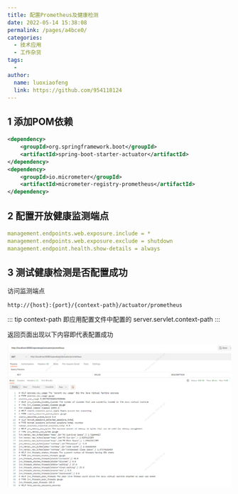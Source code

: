 ```yaml
---
title: 配置Prometheus及健康检测
date: 2022-05-14 15:38:08
permalink: /pages/a4bce0/
categories:
  - 技术应用
  - 工作杂货
tags:
  - 
author: 
  name: luoxiaofeng
  link: https://github.com/954118124
---
```


## 1 添加POM依赖

````xml
<dependency>
    <groupId>org.springframework.boot</groupId>
    <artifactId>spring-boot-starter-actuator</artifactId>
</dependency>
<dependency>
    <groupId>io.micrometer</groupId>
    <artifactId>micrometer-registry-prometheus</artifactId>
</dependency>
````

## 2 配置开放健康监测端点

````yaml
management.endpoints.web.exposure.include = *
management.endpoints.web.exposure.exclude = shutdown
management.endpoint.health.show-details = always
````
## 3 测试健康检测是否配置成功

访问监测端点

````text
http://{host}:{port}/{context-path}/actuator/prometheus
````
::: tip
context-path 即应用配置文件中配置的 server.servlet.context-path
:::

返回页面出现以下内容即代表配置成功

<img src="/img/media/img_gzzh_4.png" class="imgcss">
